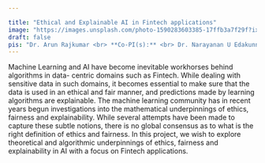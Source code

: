 ```yaml
---

title: "Ethical and Explainable AI in Fintech applications"
image: "https://images.unsplash.com/photo-1590283603385-17ffb3a7f29f?ixlib=rb-1.2.1&ixid=MnwxMjA3fDB8MHxwaG90by1wYWdlfHx8fGVufDB8fHx8&auto=format&fit=crop&w=1170&q=80"
draft: false
pis: "Dr. Arun Rajkumar <br> **Co-PI(s):** <br> Dr. Narayanan U Edakunni, Director, American Express <br> Dr. Karthik Srinivasan, Assistant Professor, School of Business, University of Kansas"
---
```


Machine Learning and AI have become inevitable workhorses behind algorithms in data- centric domains such as Fintech. While dealing with sensitive data in such domains, it becomes essential to make sure that the data is used in an ethical and fair manner, and predictions made by learning algorithms are explainable. The machine learning community has in recent years begun investigations into the mathematical underpinnings of ethics, fairness and explainability. While several attempts have been made to capture these subtle notions, there is no global consensus as to what is the right definition of ethics and fairness. In this project, we wish to explore theoretical and algorithmic underpinnings of ethics, fairness and explainability in AI with a focus on Fintech applications.